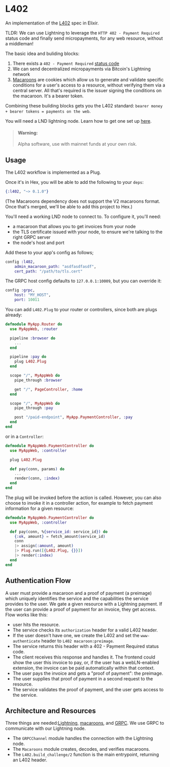 # L402

An implementation of the [L402](https://docs.lightning.engineering/the-lightning-network/l402) spec in Elixir.

TLDR: We can use Lightning to leverage the `HTTP 402 - Payment Required` status code and finally send micropayments, for any web resource, without a middleman!

The basic idea and buliding blocks:
  1) There exists a `402 - Payment Required` [status code](https://developer.mozilla.org/en-US/docs/Web/HTTP/Status/402)
  1) We can send decentralized micropayments via Bitcoin's Lightning network
  1) [Macaroons](https://research.google/pubs/pub41892/) are cookies which allow us to generate and validate specific conditions for a user's access to a resource, without verifying them via a central server. All that's required is the issuer signing the conditions on the macaroon. It's a bearer token.

Combining these building blocks gets you the L402 standard:
`bearer money + bearer tokens = payments on the web`.

You will need a LND lightning node. Learn how to get one set up [here](./Lightning.md).

> #### Warning:
> Alpha software, use with mainnet funds at your own risk.

## Usage

The L402 workflow is implemented as a Plug.

Once it's in Hex, you will be able to add the following to your `deps`:
```elixir
{:l402, "~> 0.1.0"}
```
(The Macaroons dependency does not support the V2 macaroons format. Once that's merged, we'll be able to add this project to Hex.)

You'll need a working LND node to connect to.
To configure it, you'll need:
- a macaroon that allows you to get invoices from your node
- the TLS certificate issued with your node, to ensure we're talking to the right GRPC server
- the node's host and port

Add these to your app's config as follows;
```elixir
config :l402,
    admin_macaroon_path: "asdfasdfasdf",
    cert_path: "/path/to/tls.cert"
```

The GRPC host config defaults to `127.0.0.1:10009`, but you can override it:

```elixir
config :grpc,
    host: "MY_HOST",
    port: 10011
```

You can add `L402.Plug` to your router or controllers, since both are plugs already:

```elixir
defmodule MyApp.Router do
  use MyAppWeb, :router

  pipeline :browser do
    ...
  end

  pipeline :pay do
    plug L402.Plug
  end

  scope "/", MyAppWeb do
    pipe_through :browser

    get "/", PageController, :home
  end

  scope "/", MyAppWeb do
    pipe_through :pay

    post "/paid-endpoint", MyApp.PaymentController, :pay
  end
end
```
or in a `Controller`:

```elixir
defmodule MyAppWeb.PaymentController do
  use MyAppWeb, :controller

  plug L402.Plug

  def pay(conn, params) do
    ...
    render(conn, :index)
  end
end
```

The plug will be invoked before the action is called. However, you can also choose to invoke it in a controller action, for example to fetch payment information for a given resource:

```elixir
defmodule MyAppWeb.PaymentController do
  use MyAppWeb, :controller

  def pay(conn, %{service_id: service_id}) do
    {:ok, amount} = fetch_amount(service_id)
    conn
    |> assign(:amount, amount)
    |> Plug.run([{L402.Plug, {}}])
    |> render(:index)
  end
end
```

## Authentication Flow

A user must provide a macaroon and a proof of payment (a preimage) which uniquely identifies the service and the capabilities the service provides to the user.
We gate a given resource with a Lightning payment. If the user can provide a proof of payment for an invoice, they get access.
Flow works like this:
   - user hits the resource.
   - The service checks its `authorization` header for a valid L402 header.
   - If the user doesn't have one, we create the L402 and set the `www-authenticate` header to `L402 macaroon:preimage`.
   - The service returns this header with a 402 - Payment Required status code.
   - The client receives this response and handles it. The frontend could show the user this invoice to pay, or, if the user has a webLN-enabled extension, the invoice can be paid automatically within that context.
   - The user pays the invoice and gets a "proof of payment": the preimage.
   - The user supplies that proof of payment in a second request to the resource.
   - The service validates the proof of payment, and the user gets access to the service.

## Architecture and Resources

Three things are needed:[Lightning](https://lightning.network/), [macaroons](https://github.com/lightningnetwork/lnd/blob/master/docs/macaroons.md), and [GRPC](https://grpc.io/). We use GRPC to communicate with our Lightning node.
- The `GRPCChannel` module handles the connection with the Lightning node.
- The `Macaroons` module creates, decodes, and verifies macaroons.
- The `L402.build_challenge/2` function is the main entrypoint, returning an L402 header.
